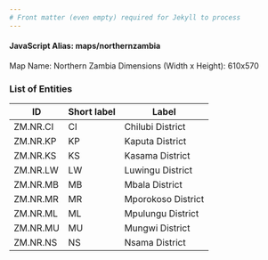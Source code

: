 ```yaml
---
# Front matter (even empty) required for Jekyll to process
---
```


#### JavaScript Alias: maps/northernzambia

Map Name: Northern Zambia
Dimensions (Width x Height): 610x570





### List of Entities

ID | Short label | Label
---|---|---|
ZM.NR.CI|CI|Chilubi District
ZM.NR.KP|KP|Kaputa District
ZM.NR.KS|KS|Kasama District
ZM.NR.LW|LW|Luwingu District
ZM.NR.MB|MB|Mbala District
ZM.NR.MR|MR|Mporokoso District
ZM.NR.ML|ML|Mpulungu District
ZM.NR.MU|MU|Mungwi District
ZM.NR.NS|NS|Nsama District